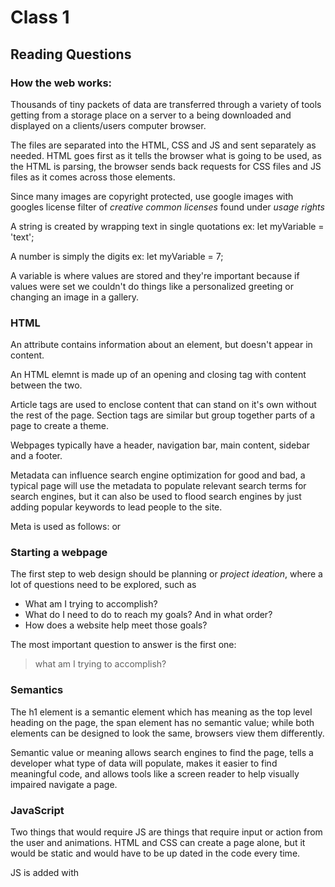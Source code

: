 # Class 1

## Reading Questions

### How the web works:

Thousands of tiny packets of data are transferred through a variety of tools getting from a storage place on a server to a being downloaded and displayed on a  clients/users computer browser.

The files are separated into the HTML, CSS and JS and sent separately as needed.  HTML goes first as it tells the browser what is going to be used, as the HTML is parsing, the browser sends back requests for CSS files and JS files as it comes across those elements.  

Since many images are copyright protected, use google images with googles license filter of *creative common licenses* found under *usage rights*

A string is created by wrapping text in single quotations ex:  let myVariable = 'text';

A number is simply the digits ex:  let myVariable = 7;

A variable is where values are stored and they're important because if values were set we couldn't do things like a personalized greeting or changing an image in a gallery.

### HTML

An attribute contains information about an element, but doesn't appear in content.  

An HTML elemnt is made up of an opening and closing tag with content between the two.

Article tags are used to enclose content that can stand on it's own without the rest of the page.  Section tags are similar but group together parts of a page to create a theme.

Webpages typically have a header, navigation bar, main content, sidebar and a footer.

Metadata can influence search engine optimization for good and bad, a typical page will use the metadata to populate relevant search terms for search engines, but it can also be used to flood search engines by just adding popular keywords to lead people to the site.

Meta is used as follows:  <meta name="author" content="Name"> or <meta name="description" content="blah blah blah...">

### Starting a webpage

The first step to web design should be planning or *project ideation*, where a lot of questions need to be explored, such as 
- What am I trying to accomplish?
- What do I need to do to reach my goals?  And in what order?
- How does a website help meet those goals?

The most important question to answer is the first one:
> what am I trying to accomplish?

### Semantics

The h1 element is a semantic element which has meaning as the top level heading on the page, the span element has no semantic value; while both elements can be designed to look the same, browsers view them differently.

Semantic value or meaning allows search engines to find the page, tells a developer what type of data will populate, makes it easier to find meaningful code, and allows tools like a screen reader to help visually impaired navigate a page.

### JavaScript

Two things that would require JS are things that require input or action from the user and animations.  HTML and CSS can create a page alone, but it would be static and would have to be up dated in the code every time. 

JS is added with <script> element.

## Things I want to know more about

Functions, those things killed me in 102









